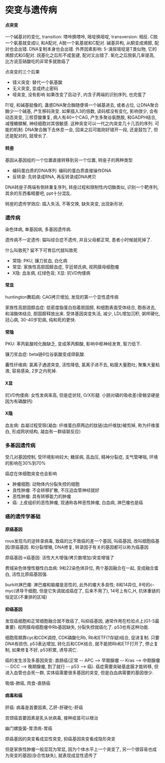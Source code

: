 # 突变与遗传病

#### 点突变

一个碱基对的变化, transition: 嘌呤换嘌呤, 嘧啶换嘧啶, transversion: 相反. C脱一个氨基就变成U, 和A配对, A脱一个氨基就和C配对. 碱基异构, 从酮变成烯醇, 配对也会出错. DNA复制本身也会出错. 外界因素影响: 5-溴尿嘧啶是T类似物, 它的烯醇式和G配对. 烷基化之后形不成氢键, 配对又出错了. 氧化之后脱氨几率提高, 比方说亚硝酸吃的非常多就致癌了

点突变的三个后果
- 错义突变: 替代一个氨基酸
- 无义突变, 变成终止密码
- 哑突变, 没有影响
如果改变了启动子, 内含子两端的识别序列, 也完蛋了

吖啶, 和碱基挺像的, 蛊惑DNA聚合酶随便填一个碱基进去, 或者占位, 让DNA聚合酶少一个碱基, 产生移码突变. 如果插入3的倍数, 读码框没有变化, 影响很少, 会有动态突变, 三核苷酸重复, 病人有40+个CAG, 产生多聚谷氨酰胺, 和GADPH结合, 减慢糖酵解, 神经细胞对其很敏感. 这种突变可以一代之内突变几十几百的序列. 可能的机制: DNA聚合酶下去休息一会, 回来之后可能刚好错开一段, 还是鼓包了, 但还是配对的, 就增长了.

#### 转座

基因从基因组的一个位置直接转移到另一个位置, 转座子的两种类型
- 编码蛋白质的DNA序列: 编码的蛋白质直接操作DNA
- 反转录: 先转录成RNA, 再反转录成DNA拷贝

DNA转座子两端有倒转重复序列, 转座过程和限制性内切酶类似, 识别一个靶序列, 其余的东西看精要吧, ppt十分混乱.

转座的遗传学效应: 插入失活, 不等交换, 缺失突变, 出现新形状.

### 遗传病

染色体病, 单基因病, 多基因遗传病.

遗传病不一定遗传: 猫叫综合症不遗传, 并且父母都正常, 患者小时候就死掉了.

什么叫致死? 留不下可育后代就叫致死

- 常隐: PKU, 镰刀贫血, 白化病
- 常显: 家族性高胆固醇血症, 亨廷顿氏病, 视网膜母细胞瘤
- X隐: 血友病, 红绿色盲; X显: 抗VD佝偻病

#### 常显

huntington舞蹈病: CAG拷贝增加, 发现的第一个显性遗传病

家族性高胆固醇血症: 低密度脂蛋白抱着胆固醇, 和细胞表面受体结合, 胞吞进去, 和溶酶体结合, 胆固醇释放出来. 受体基因突变失活, 减少, LDL增加沉积, 粥样硬化, 冠心病, 30-40岁犯病, 纯和死的更快.

#### 常隐

PKU: 苯丙氨酸羟化酶缺乏, 变成苯丙酮酸, 影响中枢神经发育, 智力低下.

镰刀贫血症: beta链6位谷氨酸变成缬氨酸.

囊性纤维病: 氯离子通道突变, 活性降低, 氯离子进不去, 粘膜大量胞吐, 聚集大量粘液, 容易感染, 2岁之内死掉.

#### X显

抗VD佝偻病: 女性发病率高, 但是症状轻, O/X形腿. 小肠对磷的吸收差(骨骼坚硬是因为有磷酸钙)

#### X隐

血友病: 血凝过程受阻(凝血: 纤维蛋白原两边的肽链(血纤维肽)被剪掉, 称为纤维蛋白, 形成网状结构, 凝血有一群级联反应)

### 多基因遗传病

受几对基因控制, 受环境影响较大; 糖尿病, 高血压, 精神分裂症, 支气管哮喘, 环境的影响在30%到70%

癌症在体细胞突变也会影响
- 肿瘤细胞: 动物体内分裂失控的细胞
- 良性肿瘤: 不会转移扩散, 不压迫血管神经就好
- 恶性肿瘤: 具有转移能力的肿瘤
- 癌: 上皮组织的恶性肿瘤, 现通称各种恶性肿瘤, 白血病, 淋巴瘤也是癌

### 癌的遗传学基础

#### 原癌基因

rous发现鸟的逆转录病毒, 致癌的比不致癌的差一个基因, 叫癌基因, 改叫细胞癌基因/原癌基因. 和分裂增殖, DNA修复, 转录因子有关的基因都可以称为癌基因

原癌基因->癌基因: 活性大大增强/拷贝数增加/突变增强了

费城染色体慢性髓性白血病: 9和22染色体异位, 两个基因融合在一起, 变成融合蛋白, 活性比原癌基因强.

burkitt淋巴瘤: 淋巴瘤和脑瘤是恶性的, 此外的瘤大多良性; 8和14异位, 8号的c-myc(诱导干细胞, 但是它失调就成癌症了, 后来不用了), 14号上有C_H, 抗体重链的恒定区(不重排的区域)

#### 抑癌基因

发现癌细胞和正常细胞融合就不致癌了, 叫抑癌基因, 通常作用在检验点上(G1-S最重要). 视网膜母细胞瘤中Rb基因缺失, 分裂失控就癌化了. p53也有这种功能.

细胞周期靠cyc和CDK调控, CDK磷酸化Rb, Rb和ETF(?存疑)结合, 促进复制. 只要DNA有损伤, p53表达增加, 转化后和CDK结合, 就不能把Rb和ETF打开了, 停止复制, 如果修复不好, p53积累, 诱导凋亡.

癌的发生涉及多基因突变: 直肠癌(正常 -- APC --> 早期腺瘤 -- Kras --> 中期腺瘤 -- DCC --> 晚期腺瘤, 割了就行 -- p53 --> 癌). 癌症需要突破基底膜才能转移, 但进入血管也会死一群, 实体癌需要很多基因的突变, 但是白血病需要的基因很少.

吸烟-肺癌, 肉食-直肠癌

#### 病毒和癌

肝癌: 病毒是首要因素, 乙肝-肝硬化-肝癌

宫颈癌首要因素是乳头状病毒, 接种疫苗可以根治

幽门螺旋菌-胃溃疡-胃癌

原癌基因的突变看成显性突变, 抑癌基因突变看成隐形突变

但是家族性肿瘤一般显现为常显, 因为个体水平上一个突变了, 另一个很容易也成为突变的基因(杂合性缺失), 就表现成显性遗传了

